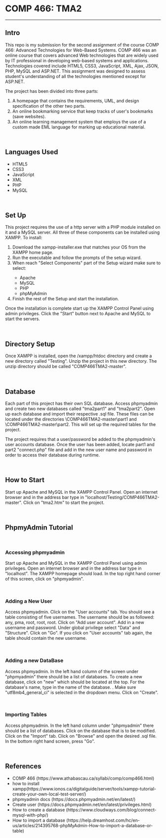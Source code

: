 <!DOCTYPE html>
<html>
	<head>
	</head>
	<body>
		<h1>COMP 466: TMA2</h1>
		<hr>
		<h2>Intro</h2>
		<p>This repo is my submission for the second assignment of the course COMP 466: Advanced Technologies for Web-Based Systems. COMP 466 was an online course that covers advanced Web technologies that are widely used by IT professional in developing web-based systems and applications. Technologies covered include HTML5, CSS3, JavaScript, XML, Ajax, JSON, PHP, MySQL and ASP.NET. This assignment was designed to assess student's understanding of all the technologies mentioned except for ASP.NET.
		</p>
		<p>
		 The project has been divided into three parts:
		</p>
		<ol>
			<li>A homepage that contains the requirements, UML, and design specification of the other two parts.</li>
			<li>An online bookmarking service that keep tracks of user's bookmarks (save websites).</li>
			<li>An online learning management system that employs the use of a custom made EML language for marking up educational material.</li>
		</ol>
		<br>
		<h2>Languages Used</h2>
		<ul>
			<li>HTML5</li>
			<li>CSS3</li>
			<li>JavaScript</li>
			<li>XML</li>
			<li>PHP</li>
			<li>MySQL</li>
		</ul>
		<br>
		<h2>Set Up</h2>
		<p>This project requires the use of a http server with a PHP module installed on it and a MySQL server. All three of these components can be installed using XAMPP. To install:</p>
		<ol>
			<li>Download the xampp-installer.exe that matches your OS from the XAMPP home page.</li>
			<li>Run the executable and follow the prompts of the setup wizard.</li>
			<li>When reach "Select Components" part of the Setup wizard make sure to select: </li>
				<ul>
					<li>Apache</li>
					<li>MySQL</li>
					<li>PHP</li>
					<li>phpMyAdmin</li>
				</ul>
			<li>Finish the rest of the Setup and start the installation.</li>
		</ol>
		<p>Once the installation is complete start up the XAMPP Control Panel using admin privileges. Click the "Start" button next to Apache and MySQL to start the servers.</p>
		<br>
		<h2>Directory Setup</h2>
		<p>Once XAMPP is installed, open the /xampp/htdoc directory and create a new directory called "Testing". Unzip the project in this new directory. The unzip directory should be called "COMP466TMA2-master".</p>
		<br>
		<h2>Database</h2>
		<p>Each part of this project has their own SQL database. Access phpmyadmin and create two new databases called "tma2part1" and "tma2part2". Open up each database and import their respective .sql file. These files can be located under the directories \COMP466TMA2-master\part1 and \COMP466TMA2-master\part2. This will set up the required tables for the project.</p>
		<p>The project requires that a user/password be added to the phpmyadmin's user accounts database. Once the user has been added, locate part1 and part2 "connect.php" file and add in the new user name and password in order to access their database during runtime.</p>
		<br>
		<h2>How to Start</h2>
		<p>Start up Apache and MySQL in the XAMPP Control Panel. Open an internet browser and in the address bar type in "localhost/Testing/COMP466TMA2-master". Click on "tma2.htm" to start the project.</p>
		<br>
		<h2>PhpmyAdmin Tutorial</h2>
		<br>
		<h3>Accessing phpmyadmin</h3>
		<p>Start up Apache and MySQL in the XAMPP Control Panel using admin privileges. Open an internet browser and in the address bar type in "localhost". The XAMPP homepage should load. In the top right hand corner of this screen, click on "phpmyadmin".</p>
		<br>
		<h3>Adding a New User</h3>
		<p>Access phpmyadmin. Click on the "User accounts" tab. You should see a table consisting of five usernames. The username should be as followed: any, pma, root, root, root.  Click on "Add user account". Add in a new username and password. Under global privilege select "Data" and "Structure". Click on "Go". If you click on "User accounts" tab again, the table should contain the new username.</p>
		<br>
		<h3>Adding a new DataBase</h3>
		<p>Access phpmyadmin. In the left hand column of the screen under "phpmyadmin" there should be a list of databases. To create a new database, click on "new" which should be located at the top. For the database's name, type in the name of the database. . Make sure "utf8mb4_general_ci" is selected in the dropdown menu. Click on "Create".</p>
		<br>
		<h3>Importing Tables</h3>
		<p>Access phpmyadmin. In the left hand column under "phpmyadmin" there should be a list of databases. Click on the database that is to be modified. Click on the "Import" tab. Click on "Browse" and open the desired .sql file. In the bottom right hand screen, press "Go".</p>
		<br>
		<h2>References</h2>
		<ul>
			<li>COMP 466 (https://www.athabascau.ca/syllabi/comp/comp466.html)</li>
			<li>how to install xampp(https://www.ionos.ca/digitalguide/server/tools/xampp-tutorial-create-your-own-local-test-server/)</li>
			<li>phpmyadmin docs (https://docs.phpmyadmin.net/en/latest/)</li>
			<li>Create user (https://docs.phpmyadmin.net/en/latest/privileges.html)</li>
			<li>How to create a database (https://www.cloudways.com/blog/connect-mysql-with-php/)</li>
			<li>How to import a database (https://help.dreamhost.com/hc/en-us/articles/214395768-phpMyAdmin-How-to-import-a-database-or-table)</li>
		</ul>
	</body>
</html>
